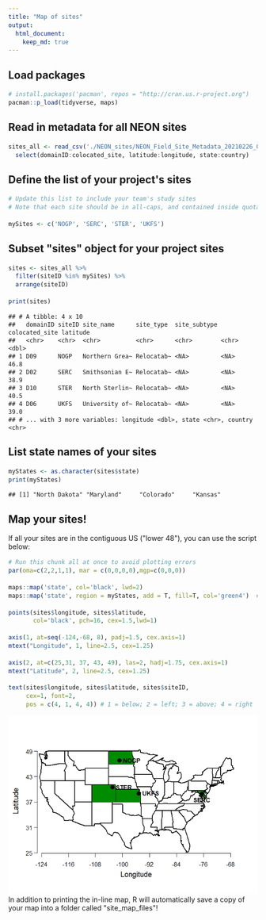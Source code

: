 ```yaml
---
title: "Map of sites"
output: 
  html_document:
    keep_md: true
---
```

## Load packages

```r
# install.packages('pacman', repos = "http://cran.us.r-project.org")
pacman::p_load(tidyverse, maps)
```

## Read in metadata for all NEON sites

```r
sites_all <- read_csv('./NEON_sites/NEON_Field_Site_Metadata_20210226_0.csv') %>% 
  select(domainID:colocated_site, latitude:longitude, state:country)
```

## Define the list of your project's sites

```r
# Update this list to include your team's study sites
# Note that each site should be in all-caps, and contained inside quotation marks

mySites <- c('NOGP', 'SERC', 'STER', 'UKFS')
```

## Subset "sites" object for your project sites

```r
sites <- sites_all %>% 
  filter(siteID %in% mySites) %>% 
  arrange(siteID)

print(sites)
```

```
## # A tibble: 4 x 10
##   domainID siteID site_name      site_type  site_subtype colocated_site latitude
##   <chr>    <chr>  <chr>          <chr>      <chr>        <chr>             <dbl>
## 1 D09      NOGP   Northern Grea~ Relocatab~ <NA>         <NA>               46.8
## 2 D02      SERC   Smithsonian E~ Relocatab~ <NA>         <NA>               38.9
## 3 D10      STER   North Sterlin~ Relocatab~ <NA>         <NA>               40.5
## 4 D06      UKFS   University of~ Relocatab~ <NA>         <NA>               39.0
## # ... with 3 more variables: longitude <dbl>, state <chr>, country <chr>
```

## List state names of your sites

```r
myStates <- as.character(sites$state)
print(myStates)
```

```
## [1] "North Dakota" "Maryland"     "Colorado"     "Kansas"
```


## Map your sites!
If all your sites are in the contiguous US ("lower 48"), you can use the script below:

```r
# Run this chunk all at once to avoid plotting errors
par(oma=c(2,2,1,1), mar = c(0,0,0,0),mgp=c(0,0,0))

maps::map('state', col='black', lwd=2) 
maps::map('state', region = myStates, add = T, fill=T, col='green4')  # Customize the fill color if you want!

points(sites$longitude, sites$latitude, 
       col='black', pch=16, cex=1.5,lwd=1)

axis(1, at=seq(-124,-68, 8), padj=1.5, cex.axis=1)
mtext("Longitude", 1, line=2.5, cex=1.25)

axis(2, at=c(25,31, 37, 43, 49), las=2, hadj=1.75, cex.axis=1)
mtext("Latitude", 2, line=2.5, cex=1.25)

text(sites$longitude, sites$latitude, sites$siteID,
     cex=1, font=2, 
     pos = c(4, 1, 4, 4)) # 1 = below; 2 = left; 3 = above; 4 = right
```

![](site_map_files/figure-html/myMap-1.png)<!-- -->
In addition to printing the in-line map, R will automatically save a copy of your map into a folder called "site_map_files"! 
